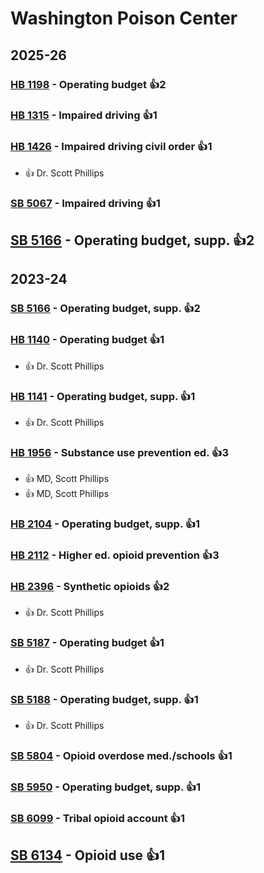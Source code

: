 # Washington Poison Center
## 2025-26

### [HB 1198](/bill/2025-26/hb/1198/) - Operating budget 👍2  

### [HB 1315](/bill/2025-26/hb/1315/) - Impaired driving 👍1  

### [HB 1426](/bill/2025-26/hb/1426/) - Impaired driving civil order 👍1  
* 👍 Dr. Scott Phillips

### [SB 5067](/bill/2025-26/sb/5067/) - Impaired driving 👍1  

## [SB 5166](/bill/2025-26/sb/5166/) - Operating budget, supp. 👍2  

## 2023-24

### [SB 5166](/bill/2023-24/sb/5166/) - Operating budget, supp. 👍2  

### [HB 1140](/bill/2023-24/hb/1140/) - Operating budget 👍1  
* 👍 Dr. Scott Phillips

### [HB 1141](/bill/2023-24/hb/1141/) - Operating budget, supp. 👍1  
* 👍 Dr. Scott Phillips

### [HB 1956](/bill/2023-24/hb/1956/) - Substance use prevention ed. 👍3  
* 👍 MD, Scott Phillips
* 👍 MD, Scott Phillips

### [HB 2104](/bill/2023-24/hb/2104/) - Operating budget, supp. 👍1  

### [HB 2112](/bill/2023-24/hb/2112/) - Higher ed. opioid prevention 👍3  

### [HB 2396](/bill/2023-24/hb/2396/) - Synthetic opioids 👍2  
* 👍 Dr. Scott Phillips

### [SB 5187](/bill/2023-24/sb/5187/) - Operating budget 👍1  
* 👍 Dr. Scott Phillips

### [SB 5188](/bill/2023-24/sb/5188/) - Operating budget, supp. 👍1  
* 👍 Dr. Scott Phillips

### [SB 5804](/bill/2023-24/sb/5804/) - Opioid overdose med./schools 👍1  

### [SB 5950](/bill/2023-24/sb/5950/) - Operating budget, supp. 👍1  

### [SB 6099](/bill/2023-24/sb/6099/) - Tribal opioid account 👍1  

## [SB 6134](/bill/2023-24/sb/6134/) - Opioid use 👍1  
